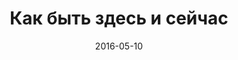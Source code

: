 ---
title: Как быть здесь и сейчас 
layout: show
video: "X_DpgVjiw9E"
teaser: "Пять основных вещей, которые тебе надо перестать делать, чтобы не улетать в мысли, а оставаться осознанным"
date: "2016-05-10"
episode: 10
---